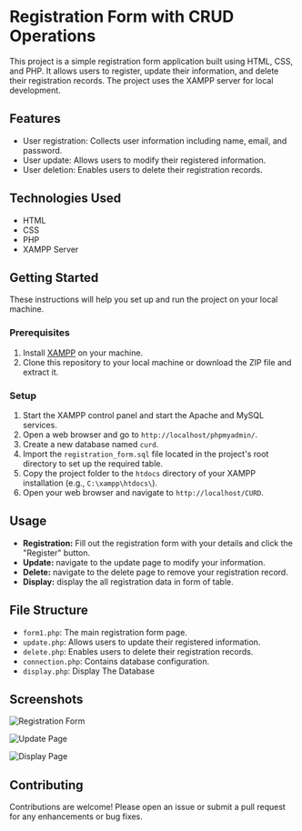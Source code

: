 # Registration Form with CRUD Operations

This project is a simple registration form application built using HTML, CSS, and PHP. It allows users to register, update their information, and delete their registration records. The project uses the XAMPP server for local development.

## Features

- User registration: Collects user information including name, email, and password.
- User update: Allows users to modify their registered information.
- User deletion: Enables users to delete their registration records.

## Technologies Used

- HTML
- CSS
- PHP
- XAMPP Server

## Getting Started

These instructions will help you set up and run the project on your local machine.

### Prerequisites

1. Install [XAMPP](https://www.apachefriends.org/index.html) on your machine.
2. Clone this repository to your local machine or download the ZIP file and extract it.

### Setup

1. Start the XAMPP control panel and start the Apache and MySQL services.
2. Open a web browser and go to `http://localhost/phpmyadmin/`.
3. Create a new database named `curd`.
4. Import the `registration_form.sql` file located in the project's root directory to set up the required table.
5. Copy the project folder to the `htdocs` directory of your XAMPP installation (e.g., `C:\xampp\htdocs\`).
6. Open your web browser and navigate to `http://localhost/CURD`.

## Usage

- **Registration:** Fill out the registration form with your details and click the "Register" button.
- **Update:** navigate to the update page to modify your information.
- **Delete:** navigate to the delete page to remove your registration record.
- **Display:** display the all registration data in form of table.

## File Structure

- `form1.php`: The main registration form page.
- `update.php`: Allows users to update their registered information.
- `delete.php`: Enables users to delete their registration records.
- `connection.php`: Contains database configuration.
- `display.php`: Display The Database

## Screenshots

![Registration Form](https://drive.google.com/file/d/1gD58whoO2ga2D6tAQ6p5PoCKecZtPuG2/view?usp=drive_link)

![Update Page](https://drive.google.com/file/d/1-W7IokIu-LSkgwIjZ_TbZl436qJTvuyf/view?usp=drive_link)

![Display Page](https://drive.google.com/file/d/1ILMzjbrq0WQoSfw6gLTl6EYa1N-A8nJt/view?usp=drive_link)

## Contributing

Contributions are welcome! Please open an issue or submit a pull request for any enhancements or bug fixes.
